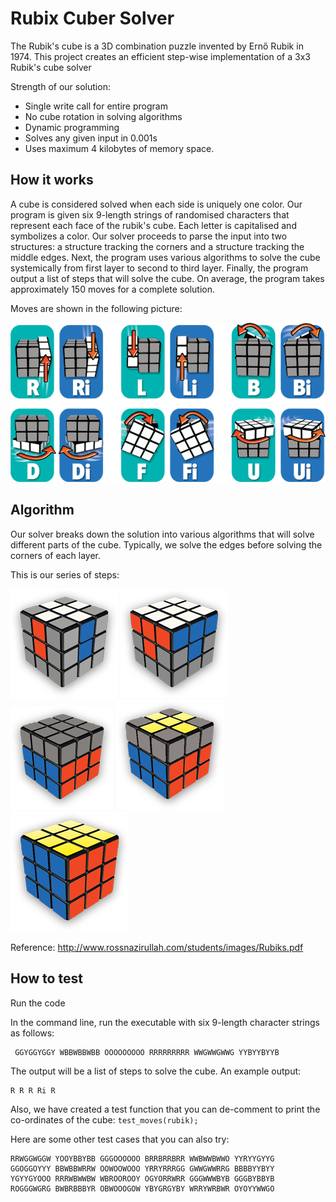 # Rubix Cuber Solver 
The Rubik's cube is a 3D combination puzzle invented by Ernő Rubik in 1974. This project creates an efficient step-wise implementation of a 3x3 Rubik's cube solver

Strength of our solution:
- Single write call for entire program
- No cube rotation in solving algorithms
- Dynamic programming
- Solves any given input in 0.001s
- Uses maximum 4 kilobytes of memory space.

## How it works
A cube is considered solved when each side is uniquely one color. Our program is given six 9-length strings of randomised characters that represent each face of the rubik's cube. Each letter is capitalised and symbolizes a color. Our solver proceeds to parse the input into two structures: a structure tracking the corners and a structure tracking the middle edges.
Next, the program uses various algorithms to solve the cube systemically from first layer to second to third layer. Finally, the program output a list of steps that will solve the cube. On average, the program takes approximately 150 moves for a complete solution.

Moves are shown in the following picture:

![moves](https://raw.githubusercontent.com/mgia/rubix/master/images/image.png)

## Algorithm
Our solver breaks down the solution into various algorithms that will solve different parts of the cube. Typically, we solve the edges before solving the corners of each layer.

This is our series of steps:

![cube](https://raw.githubusercontent.com/mgia/rubix/master/images/white_cross.png)
![cube](https://raw.githubusercontent.com/mgia/rubix/master/images/white_corners.png)
![cube](https://raw.githubusercontent.com/mgia/rubix/master/images/middle_layer.png)
![cube](https://raw.githubusercontent.com/mgia/rubix/master/images/yellow_cross.png)
![cube](https://raw.githubusercontent.com/mgia/rubix/master/images/complete.png)

Reference:
http://www.rossnazirullah.com/students/images/Rubiks.pdf

## How to test
Run the code

In the command line, run the executable with six 9-length character strings as follows:
```
 GGYGGYGGY WBBWBBWBB OOOOOOOOO RRRRRRRRR WWGWWGWWG YYBYYBYYB
```

The output will be a list of steps to solve the cube. An example output:
```
R R R Ri R
```

Also, we have created a test function that you can de-comment to print the co-ordinates of the cube:
`test_moves(rubik);`

Here are some other test cases that you can also try:
```
RRWGGWGGW YOOYBBYBB GGGOOOOOO BRRBRRBRR WWBWWBWWO YYRYYGYYG
GGOGGOYYY BBWBBWRRW OOWOOWOOO YRRYRRRGG GWWGWWRRG BBBBYYBYY
YGYYGYOOO RRRWBWWBW WBROOROOY OGYORRWRR GGGWWWBYB GGGBYBBYB
ROGGGWGRG BWBRBBBYR OBWOOOGOW YBYGRGYBY WRRYWRBWR OYOYYWWGO
